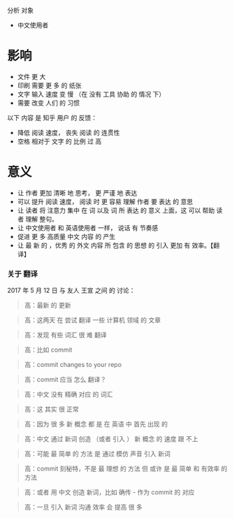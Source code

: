 分析 对象
- 中文使用者   

影响
====
- 文件 更 大 
- 印刷 需要 更 多 的 纸张
- 文字 输入 速度 变 慢 （在 没有 工具 协助 的 情况 下）
- 需要 改变 人们 的 习惯

以下 内容 是 知乎 用户 的 反馈：
- 降低 阅读 速度， 丧失 阅读 的 连贯性
- 空格 相对于 文字 的 比例 过 高

意义
====
- 让 作者 更加 清晰 地 思考， 更 严谨 地 表达
- 可以 提升 阅读 速度， 阅读 时 更 容易 理解 作者 要 表达 的 意思
- 让 读者 将 注意力 集中 在 词 以及 词 所 表达 的 意义 上面，这 可以 帮助 读者 理解 整句。 
- 让 中文使用者 和 英语使用者 一样， 说话 有 节奏感
- 促进 更 多 高质量 中文 内容 的 产生
- 让 最 新 的 ，优秀 的 外文 内容 所 包含 的 思想 的 引入 更加 有 效率。【翻译】

### 关于 翻译
2017 年 5 月 12 日 与 友人 王宣 之间 的 讨论：

> 高：最新 的 更新

> 高：这两天 在 尝试 翻译 一些 计算机 领域 的 文章

> 高：发现 有些 词汇 很 难 翻译

> 高：比如 commit

> 高：commit changes to your repo

> 高：commit 应当 怎么 翻译？

> 高：中文 没有 精确 对应 的 词汇

> 高：这 其实 很 正常

> 高：因为 很 多 新 概念 都 是 在 英语 中 首先 出现 的

> 高：中文 通过 新词 创造 （或者 引入 ） 新 概念 的 速度 跟 不上

> 高：可能 最 简单 的 方法 是 通过 模仿 声音 引入 新词

> 高：commit 刻秘特，不是 最 理想 的 方法 但 或许 是 最 简单 和 有效率 的 方法

> 高：或者 用 中文 创造 新词，比如 确传 - 作为 commit 的 对应

> 高：一旦 引入 新词 沟通 效率 会 提高 很 多

